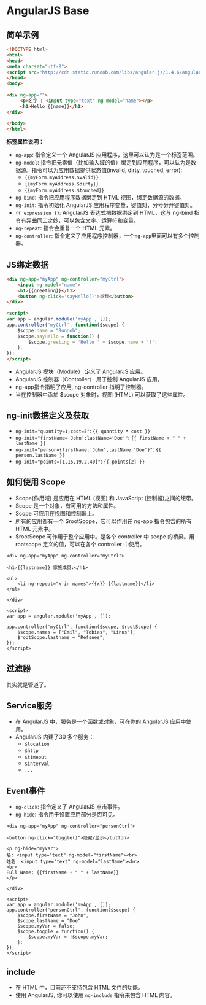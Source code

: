 # AngularJS Base

## 简单示例

```HTML
<!DOCTYPE html>
<html>
<head>
<meta charset="utf-8">
<script src="http://cdn.static.runoob.com/libs/angular.js/1.4.6/angular.min.js"></script>
</head>
<body>
 
<div ng-app="">
     <p>名字 : <input type="text" ng-model="name"></p>
     <h1>Hello {{name}}</h1>
</div>
 
</body>
</html>
```

**标签属性说明：**

* `ng-app`: 指令定义一个 AngularJS 应用程序，这里可以认为是一个标签范围。
* `ng-model`: 指令把元素值（比如输入域的值）绑定到应用程序，可以认为是数据源。指令可以为应用数据提供状态值(invalid, dirty, touched, error):
  * `{{myForm.myAddress.$valid}}`
  * `{{myForm.myAddress.$dirty}}`
  * `{{myForm.myAddress.$touched}}`
* `ng-bind`: 指令把应用程序数据绑定到 HTML 视图，绑定数据源的数据。
* `ng-init`: 指令初始化 AngularJS 应用程序变量，键值对，分号分开键值对。
* `{{ expression }}`: AngularJS 表达式把数据绑定到 HTML，这与 ng-bind 指令有异曲同工之妙，可以包含文字、运算符和变量。
* `ng-repeat`: 指令会重复一个 HTML 元素。
* `ng-controller`: 指令定义了应用程序控制器，一个`ng-app`里面可以有多个控制器。

## JS绑定数据

```HTML
<div ng-app="myApp" ng-controller="myCtrl">
    <input ng-model="name">
    <h1>{{greeting}}</h1>
    <button ng-click='sayHello()'>点我</button>    
</div>
 
<script>
var app = angular.module('myApp', []);
app.controller('myCtrl', function($scope) {
    $scope.name = "Runoob";
    $scope.sayHello = function() {
        $scope.greeting = 'Hello ' + $scope.name + '!';
    };
});
</script>
```

* AngularJS 模块（Module） 定义了 AngularJS 应用。
* AngularJS 控制器（Controller） 用于控制 AngularJS 应用。
* ng-app指令指明了应用, ng-controller 指明了控制器。
* 当在控制器中添加 $scope 对象时，视图 (HTML) 可以获取了这些属性。

## ng-init数据定义及获取

* `ng-init="quantity=1;cost=5"`: `{{ quantity * cost }}`
* `ng-init="firstName='John';lastName='Doe'"`: `{{ firstName + " " + lastName }}`
* `ng-init="person={firstName:'John',lastName:'Doe'}"`: `{{ person.lastName }}`
* `ng-init="points=[1,15,19,2,40]"`: `{{ points[2] }}`

## 如何使用 Scope

* Scope(作用域) 是应用在 HTML (视图) 和 JavaScript (控制器)之间的纽带。
* Scope 是一个对象，有可用的方法和属性。
* Scope 可应用在视图和控制器上。
* 所有的应用都有一个 $rootScope，它可以作用在 ng-app 指令包含的所有 HTML 元素中。
* $rootScope 可作用于整个应用中。是各个 controller 中 scope 的桥梁。用 rootscope 定义的值，可以在各个 controller 中使用。

```
<div ng-app="myApp" ng-controller="myCtrl">

<h1>{{lastname}} 家族成员:</h1>

<ul>
    <li ng-repeat="x in names">{{x}} {{lastname}}</li>
</ul>

</div>

<script>
var app = angular.module('myApp', []);

app.controller('myCtrl', function($scope, $rootScope) {
    $scope.names = ["Emil", "Tobias", "Linus"];
    $rootScope.lastname = "Refsnes";
});
</script>
```

## 过滤器

其实就是管道了。

## Service服务

* 在 AngularJS 中，服务是一个函数或对象，可在你的 AngularJS 应用中使用。
* AngularJS 内建了30 多个服务：
  * `$location`
  * `$http`
  * `$timeout`
  * `$interval`
  * `...`

## Event事件

* `ng-click`: 指令定义了 AngularJS 点击事件。
* `ng-hide`: 指令用于设置应用部分是否可见。

```
<div ng-app="myApp" ng-controller="personCtrl">

<button ng-click="toggle()">隐藏/显示</button>

<p ng-hide="myVar">
名: <input type="text" ng-model="firstName"><br>
姓名: <input type="text" ng-model="lastName"><br>
<br>
Full Name: {{firstName + " " + lastName}}
</p>

</div>

<script>
var app = angular.module('myApp', []);
app.controller('personCtrl', function($scope) {
    $scope.firstName = "John",
    $scope.lastName = "Doe"
    $scope.myVar = false;
    $scope.toggle = function() {
        $scope.myVar = !$scope.myVar;
    };
});
</script>
```
 
## include

* 在 HTML 中，目前还不支持包含 HTML 文件的功能。
* 使用 AngularJS, 你可以使用 `ng-include` 指令来包含 HTML 内容。
